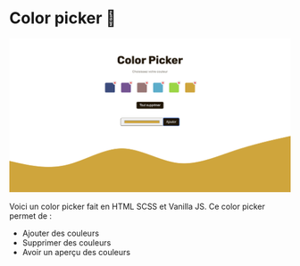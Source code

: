 # Color picker 🎨

![aperçu](preview.png)

Voici un color picker fait en HTML SCSS et Vanilla JS.
Ce color picker permet de :
 - Ajouter des couleurs
 - Supprimer des couleurs
 - Avoir un aperçu des couleurs